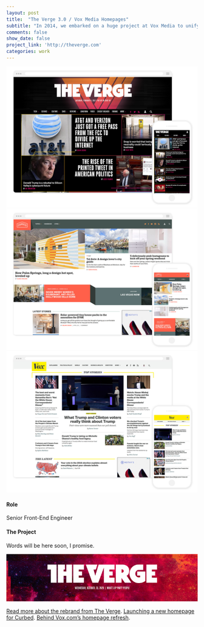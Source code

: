 ```yaml
---
layout: post
title:  "The Verge 3.0 / Vox Media Homepages"
subtitle: "In 2014, we embarked on a huge project at Vox Media to unify all of our brand's websites (8 brands, 350+ sites) under the same design system and underlying platform. In 2016, under a tight deadline, we moved one of our largest brands, The Verge, complete with an overhaul of our platform's Homepage Product and The Verge's identity. We then used this work to influence our other properties' home pages."
comments: false
show_date: false
project_link: 'http://theverge.com'
categories: work
---
```


![The Verge's brand new homepage](/assets/images/work/vergehp.jpg)
![Curbed's homepage](/assets/images/work/curbednewhp.jpg)
![Vox's homepage](/assets/images/work/voxhp.jpg)

#### Role
Senior Front-End Engineer

#### The Project

Words will be here soon, I promise.

![Homepage showing variation in masthead headers](/assets/images/work/verge_mastheads.gif)

[Read more about the rebrand from The Verge](http://www.theverge.com/2016/11/1/13484656/verge-5th-anniversary-relaunch-2016).
[Launching a new homepage for Curbed](https://product.voxmedia.com/2017/3/2/14779570/launching-a-new-homepage-for-curbed).
[Behind Vox.com’s homepage refresh](https://product.voxmedia.com/2017/4/6/15182844/behind-vox-homepage-refresh).
